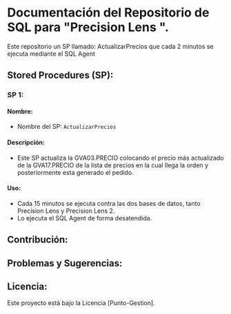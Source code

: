 # Documentación del Repositorio de SQL para "Precision Lens  ".
Este repositorio un SP llamado: ActualizarPrecios que cada 2 minutos se ejecuta mediante el SQL Agent

## Stored Procedures (SP):

### SP 1:

#### Nombre:
- Nombre del SP: `ActualizarPrecios`

#### Descripción:
- Este SP actualiza la GVA03.PRECIO colocando el precio más actualizado de la GVA17.PRECIO de la lista de precios en la cual llega la orden y posteriormente esta generado el pedido.

#### Uso:
- Cada 15 minutos se ejecuta contra las dos bases de datos, tanto Precision Lens y Precision Lens 2.
- Lo ejecuta el SQL Agent de forma desatendida.

## Contribución:

## Problemas y Sugerencias:

## Licencia:
Este proyecto está bajo la Licencia [Punto-Gestion].
